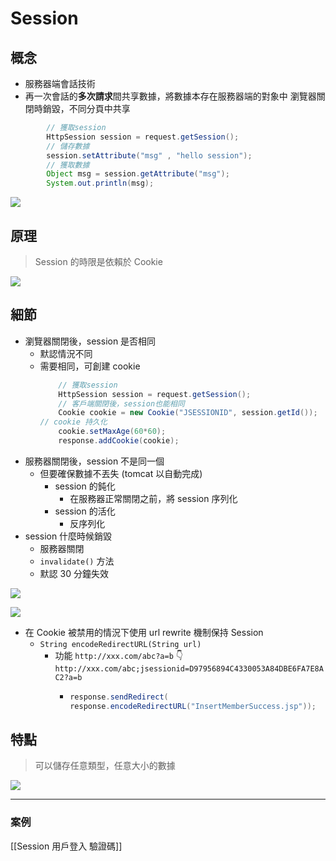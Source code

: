 # Session

## 概念

- 服務器端會話技術
- 再一次會話的**多次請求**間共享數據，將數據本存在服務器端的對象中
  瀏覽器關閉時銷毀，不同分頁中共享

```java
		// 獲取session
        HttpSession session = request.getSession();
        // 儲存數據
        session.setAttribute("msg" , "hello session");
		// 獲取數據
        Object msg = session.getAttribute("msg");
        System.out.println(msg);
```

![](https://i.imgur.com/A7b7KRN.png)

## 原理

> Session 的時限是依賴於 Cookie

![](https://i.imgur.com/SASnOYx.png)

## 細節

- 瀏覽器關閉後，session 是否相同
  - 默認情況不同
  - 需要相同，可創建 cookie
    ```java
    	// 獲取session
        HttpSession session = request.getSession();
        // 客戶端關閉後，session也能相同
        Cookie cookie = new Cookie("JSESSIONID", session.getId());
    // cookie 持久化
        cookie.setMaxAge(60*60);
        response.addCookie(cookie);
    ```
- 服務器關閉後，session 不是同一個
  - 但要確保數據不丟失 (tomcat 以自動完成)
    - session 的鈍化
      - 在服務器正常關閉之前，將 session 序列化
    - session 的活化
      - 反序列化
- session 什麼時候銷毀
  - 服務器關閉
  - `invalidate()` 方法
  - 默認 30 分鐘失效

![](https://i.imgur.com/OgMUK8n.png)

![](https://i.imgur.com/TEO1AoQ.png)

- 在 Cookie 被禁用的情況下使用 url rewrite 機制保持 Session
  - `String encodeRedirectURL(String url)`
    - 功能
      `http://xxx.com/abc?a=b`
      👇`http://xxx.com/abc;jsessionid=D97956894C4330053A84DBE6FA7E8AC2?a=b`
      - ```java
        response.sendRedirect(
        response.encodeRedirectURL("InsertMemberSuccess.jsp"));
        ```

## 特點

> 可以儲存任意類型，任意大小的數據

![](https://i.imgur.com/5708Tzp.png)

---

### 案例

[[Session 用戶登入 驗證碼]]
